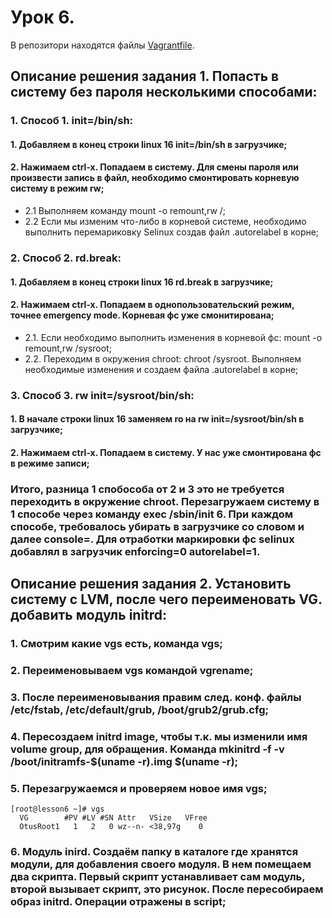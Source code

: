 # Урок 6.
В репозитори находятся файлы [Vagrantfile](Vagrantfile).
## Описание решения задания 1. Попасть в систему без пароля несколькими способами:
### 1. Способ 1. init=/bin/sh:
#### 1. Добавляем в конец строки linux 16 init=/bin/sh в загрузчике;
#### 2. Нажимаем ctrl-x. Попадаем в систему. Для смены пароля или произвести запись в файл, необходимо смонтировать корневую систему в режим rw;
* 2.1 Выполняем команду mount -o remount,rw /;
* 2.2 Если мы изменим что-либо в корневой системе, необходимо выполнить перемариковку Selinux создав файл .autorelabel в корне;
### 2. Способ 2. rd.break:
#### 1. Добавляем в конец строки linux 16 rd.break в загрузчике;
#### 2. Нажимаем ctrl-x. Попадаем в однопользовательский режим, точнее emergency mode. Корневая фс уже смонитирована;
* 2.1. Если необходимо выполнить изменения в корневой фс: mount -o remount,rw /sysroot;
* 2.2. Переходим в окружения chroot: chroot /sysroot. Выполняем необходимые изменения и создаем файла .autorelabel в корне;
### 3. Способ 3. rw init=/sysroot/bin/sh:
#### 1. В начале строки linux 16 заменяем ro на rw init=/sysroot/bin/sh в загрузчике;
#### 2. Нажимаем ctrl-x. Попадаем в систему. У нас уже смонтирована фс в режиме записи;

### Итого, разница 1 спобособа от 2 и 3 это не требуется переходить в окружение chroot. Перезагружаем систему в 1 способе через команду exec /sbin/init 6. При каждом способе, требовалось убирать в загрузчике со словом и далее console=. Для отработки маркировки фс selinux добавлял в загрузчик enforcing=0 autorelabel=1.

## Описание решения задания 2. Установить систему с LVM, после чего переименовать VG. добавить модуль initrd:
### 1. Смотрим какие vgs есть, команда vgs;
### 2. Переименовываем vgs командой vgrename;
### 3. После переименовывания правим след. конф. файлы /etc/fstab, /etc/default/grub, /boot/grub2/grub.cfg;
### 4. Пересоздаем initrd image, чтобы т.к. мы изменили имя volume group, для обращения. Команда mkinitrd -f -v /boot/initramfs-$(uname -r).img $(uname -r);
### 5. Перезагружаемся и проверяем новое имя vgs;

```
[root@lesson6 ~]# vgs
  VG        #PV #LV #SN Attr   VSize   VFree
  OtusRoot1   1   2   0 wz--n- <38,97g    0 
```
### 6. Модуль inird. Создаём папку в каталоге где хранятся модули, для добавления своего модуля. В нем помещаем два скрипта. Первый скрипт устанавливает сам модуль, второй вызывает скрипт, это рисунок. После пересобираем образ initrd. Операции отражены в script;  
